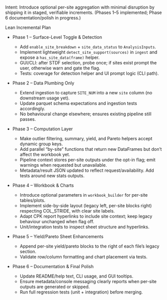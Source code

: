 Intent: Introduce optional per-site aggregation with minimal disruption by shipping it in staged, verifiable increments. (Phases 1–5 implemented; Phase 6 documentation/polish in progress.)

Lean Incremental Plan
- Phase 1 – Surface-Level Toggle & Detection
  - Add `enable_site_breakdown` + `site_data_status` to `AnalysisInputs`.
  - Implement lightweight `detect_site_support(sources)` in `ingest` and expose a `has_site_data(frame)` helper.
  - GUI/CLI: after STDF selection, probe once; if sites exist prompt the user, otherwise warn and gate the flag.
  - Tests: coverage for detection helper and UI prompt logic (CLI path).

- Phase 2 – Data Plumbing Only
  - Extend ingestion to capture `SITE_NUM` into a new `site` column (no downstream usage yet).
  - Update parquet schema expectations and ingestion tests accordingly.
  - No behavioural change elsewhere; ensures existing pipeline still passes.

- Phase 3 – Computation Layer
  - Make outlier filtering, summary, yield, and Pareto helpers accept dynamic group keys.
  - Add parallel “by-site” functions that return new DataFrames but don’t affect the workbook yet.
  - Pipeline context stores per-site outputs under the opt-in flag; emit warnings when requested but unavailable.
  - Metadata/result JSON updated to reflect request/availability. Add tests around new stats outputs.

- Phase 4 – Workbook & Charts
  - Introduce optional parameters in `workbook_builder` for per-site tables/plots.
  - Implement side-by-side layout (legacy left, per-site blocks right) respecting COL_STRIDE, with clear site labels.
  - Adapt CPK report hyperlinks to include site context; keep legacy behaviour unchanged when flag off.
  - Unit/integration tests to inspect sheet structure and hyperlinks.

- Phase 5 – Yield/Pareto Sheet Enhancements
  - Append per-site yield/pareto blocks to the right of each file’s legacy section.
  - Validate row/column formatting and chart placement via tests.

- Phase 6 – Documentation & Final Polish
  - Update README/help text, CLI usage, and GUI tooltips.
  - Ensure metadata/console messaging clearly reports when per-site outputs are generated or skipped.
  - Run full regression tests (unit + integration) before merging.
